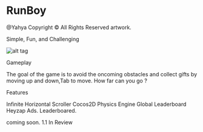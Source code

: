 RunBoy
========
@Yahya
Copyright © All Rights Reserved artwork.

Simple, Fun, and Challenging



![alt tag](http://s29.postimg.org/x1pslwapz/image.png)



Gameplay

The goal of the game is to avoid the oncoming obstacles and collect gifts by moving up and down,Tab to move.
How far can you go ?


Features

Infinite Horizontal Scroller
Cocos2D Physics Engine
Global Leaderboard
Heyzap Ads.
Leaderboared.


coming soon. 1.1 In Review